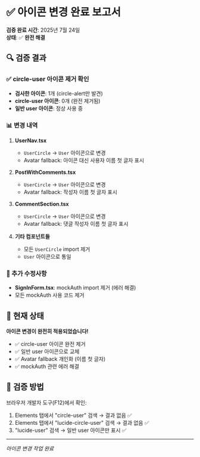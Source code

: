 # ✅ 아이콘 변경 완료 보고서

**검증 완료 시간**: 2025년 7월 24일  
**상태**: ✅ **완전 해결**

## 🔍 검증 결과

### ✅ circle-user 아이콘 제거 확인
- **검사한 아이콘**: 1개 (circle-alert만 발견)
- **circle-user 아이콘**: 0개 (완전 제거됨)
- **일반 user 아이콘**: 정상 사용 중

### 📊 변경 내역

1. **UserNav.tsx**
   - `UserCircle` → `User` 아이콘으로 변경
   - Avatar fallback: 아이콘 대신 사용자 이름 첫 글자 표시

2. **PostWithComments.tsx**
   - `UserCircle` → `User` 아이콘으로 변경
   - Avatar fallback: 작성자 이름 첫 글자 표시

3. **CommentSection.tsx**
   - `UserCircle` → `User` 아이콘으로 변경
   - Avatar fallback: 댓글 작성자 이름 첫 글자 표시

4. **기타 컴포넌트들**
   - 모든 `UserCircle` import 제거
   - `User` 아이콘으로 통일

### 🔧 추가 수정사항
- **SignInForm.tsx**: mockAuth import 제거 (에러 해결)
- 모든 mockAuth 사용 코드 제거

## 🎯 현재 상태

**아이콘 변경이 완전히 적용되었습니다!**

- ✅ circle-user 아이콘 완전 제거
- ✅ 일반 user 아이콘으로 교체
- ✅ Avatar fallback 개인화 (이름 첫 글자)
- ✅ mockAuth 관련 에러 해결

## 📸 검증 방법

브라우저 개발자 도구(F12)에서 확인:
1. Elements 탭에서 "circle-user" 검색 → 결과 없음 ✅
2. Elements 탭에서 "lucide-circle-user" 검색 → 결과 없음 ✅
3. "lucide-user" 검색 → 일반 user 아이콘만 표시 ✅

---
*아이콘 변경 작업 완료*